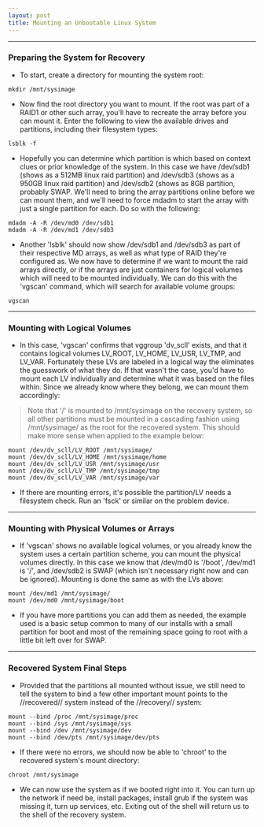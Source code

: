 ```yaml
---
layout: post
title: Mounting an Unbootable Linux System
---
```



----

### Preparing the System for Recovery

- To start, create a directory for mounting the system root:

```shell
mkdir /mnt/sysimage
```

- Now find the root directory you want to mount. If the root was part of a RAID1 or other such array, you'll have to recreate the array before you can mount it. Enter the following to view the available drives and partitions, including their filesystem types:

```shell
lsblk -f
```

- Hopefully you can determine which partition is which based on context clues or prior knowledge of the system. In this case we have /dev/sdb1 (shows as a 512MB linux raid partition) and /dev/sdb3 (shows as a 950GB linux raid partition) and /dev/sdb2 (shows as 8GB partition, probably SWAP. We'll need to bring the array partitions online before we can mount them, and we'll need to force mdadm to start the array with just a single partition for each. Do so with the following:

```shell
mdadm -A -R /dev/md0 /dev/sdb1
mdadm -A -R /dev/md1 /dev/sdb3
```

- Another 'lsblk' should now show /dev/sdb1 and /dev/sdb3 as part of their respective MD arrays, as well as what type of RAID they're configured as. We now have to determine if we want to mount the raid arrays directly, or if the arrays are just containers for logical volumes which will need to be mounted individually. We can do this with the 'vgscan' command, which will search for available volume groups:

```shell
vgscan
```
----


### Mounting with Logical Volumes

- In this case, 'vgscan' confirms that vggroup 'dv_scll' exists, and that it contains logical volumes LV_ROOT, LV_HOME, LV_USR, LV_TMP, and LV_VAR. Fortunately these LVs are labeled in a logical way the eliminates the guesswork of what they do. If that wasn't the case, you'd have to mount each LV individually and determine what it was based on the files within. Since we already know where they belong, we can mount them accordingly:

> Note that '/' is mounted to /mnt/sysimage on the recovery system, so all other partitions must be mounted in a cascading fashion using /mnt/sysimage/ as the root for the recovered system. This should make more sense when applied to the example below:

```shell
mount /dev/dv_scll/LV_ROOT /mnt/sysimage/
mount /dev/dv_scll/LV_HOME /mnt/sysimage/home
mount /dev/dv_scll/LV_USR /mnt/sysimage/usr
mount /dev/dv_scll/LV_TMP /mnt/sysimage/tmp
mount /dev/dv_scll/LV_VAR /mnt/sysimage/var
```
- If there are mounting errors, it's possible the partition/LV needs a filesystem check. Run an 'fsck' or similar on the problem device.

----


### Mounting with Physical Volumes or Arrays

- If 'vgscan' shows no available logical volumes, or you already know the system uses a certain partition scheme, you can mount the physical volumes directly. In this case we know that /dev/md0 is '/boot', /dev/md1 is '/', and /dev/sdb2 is SWAP (which isn't necessary right now and can be ignored). Mounting is done the same as with the LVs above:

```shell
mount /dev/md1 /mnt/sysimage/
mount /dev/md0 /mnt/sysimage/boot
```

- If you have more partitions you can add them as needed, the example used is a basic setup common to many of our installs with a small partition for boot and most of the remaining space going to root with a little bit left over for SWAP.

----


### Recovered System Final Steps

- Provided that the partitions all mounted without issue, we still need to tell the system to bind a few other important mount points to the //recovered// system instead of the //recovery// system:

```shell
mount --bind /proc /mnt/sysimage/proc
mount --bind /sys /mnt/sysimage/sys
mount --bind /dev /mnt/sysimage/dev
mount --bind /dev/pts /mnt/sysimage/dev/pts
```

- If there were no errors, we should now be able to 'chroot' to the recovered system's mount directory:

```shell
chroot /mnt/sysimage
```

- We can now use the system as if we booted right into it. You can turn up the network if need be, install packages, install grub if the system was missing it, turn up services, etc. Exiting out of the shell will return us to the shell of the recovery system.
